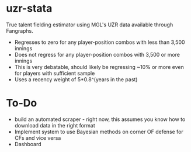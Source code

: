 # uzr-stata
True talent fielding estimator using MGL's UZR data available through Fangraphs.

* Regresses to zero for any player-position combos with less than 3,500 innings
* Does not regress for any player-position combos with 3,500 or more innings
* This is very debatable, should likely be regressing ~10% or more even for players with sufficient sample
* Uses a recency weight of 5*0.8^(years in the past)

# To-Do
* build an automated scraper - right now, this assumes you know how to download data in the right format
* Implement system to use Bayesian methods on corner OF defense for CFs and vice versa
* Dashboard
